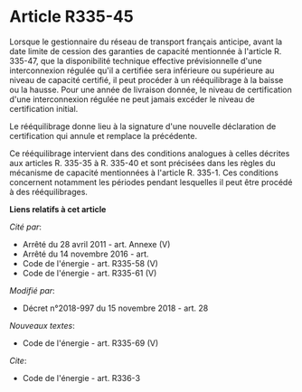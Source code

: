 # Article R335-45

Lorsque le gestionnaire du réseau de transport français anticipe, avant la date limite de cession des garanties de capacité
mentionnée à l'article R. 335-47, que la disponibilité technique effective prévisionnelle d'une interconnexion régulée qu'il
a certifiée sera inférieure ou supérieure au niveau de capacité certifié, il peut procéder à un rééquilibrage à la baisse ou
la hausse. Pour une année de livraison donnée, le niveau de certification d'une interconnexion régulée ne peut jamais excéder
le niveau de certification initial.

Le rééquilibrage donne lieu à la signature d'une nouvelle déclaration de certification qui annule et remplace la précédente.

Ce rééquilibrage intervient dans des conditions analogues à celles décrites aux articles R. 335-35 à R. 335-40 et sont
précisées dans les règles du mécanisme de capacité mentionnées à l'article R. 335-1. Ces conditions concernent notamment les
périodes pendant lesquelles il peut être procédé à des rééquilibrages.

**Liens relatifs à cet article**

_Cité par_:

  - Arrêté du 28 avril 2011 - art. Annexe (V)
  - Arrêté du 14 novembre 2016 - art.
  - Code de l'énergie - art. R335-58 (V)
  - Code de l'énergie - art. R335-61 (V)

_Modifié par_:

  - Décret n°2018-997 du 15 novembre 2018 - art. 28

_Nouveaux textes_:

  - Code de l'énergie - art. R335-69 (V)

_Cite_:

  - Code de l'énergie - art. R336-3
